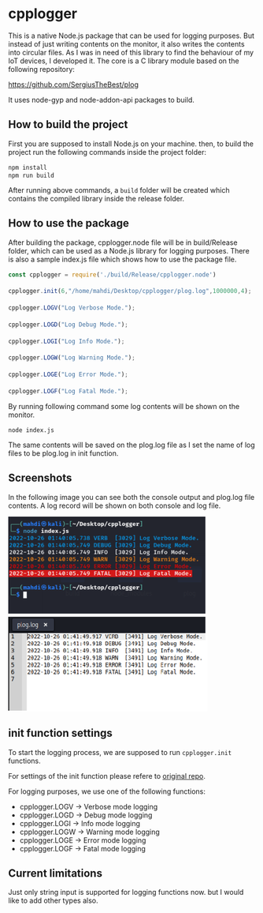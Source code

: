 # cpplogger
This is a native Node.js package that can be used for logging purposes.
But instead of just writing contents on the monitor, it also writes the contents into circular files.
As I was in need of this library to find the behaviour of my IoT devices, I developed it.
The core is a C library module based on the following repository:

https://github.com/SergiusTheBest/plog

It uses node-gyp and node-addon-api packages to build.

## How to build the project
First you are supposed to install Node.js on your machine. then, to build the project run the following commands inside the project folder:
```
npm install
npm run build
```
After running above commands, a `build` folder will be created which contains the compiled library inside the release folder.
 
## How to use the package
After building the package, cpplogger.node file will be in build/Release folder, which can be used as a Node.js library for logging purposes.
There is also a sample index.js file which shows how to use the package file.

```js
const cpplogger = require('./build/Release/cpplogger.node')

cpplogger.init(6,"/home/mahdi/Desktop/cpplogger/plog.log",1000000,4);

cpplogger.LOGV("Log Verbose Mode.");

cpplogger.LOGD("Log Debug Mode.");

cpplogger.LOGI("Log Info Mode.");

cpplogger.LOGW("Log Warning Mode.");

cpplogger.LOGE("Log Error Mode.");

cpplogger.LOGF("Log Fatal Mode.");
```

By running following command some log contents will be shown on the monitor.
```
node index.js
```
The same contents will be saved on the plog.log file as I set the name of log files to be plog.log in init function.

## Screenshots

In the following image you can see both the console output and plog.log file contents.
A log record will be shown on both console and log file.

 <img src="https://github.com/monhi/cpplogger/blob/main/image.png" width="405"> 


## init function settings
To start the logging process, we are supposed to run `cpplogger.init` functions.

For settings of the init function please refere to  [original repo](https://github.com/SergiusTheBest/plog).

For logging purposes, we use one of the following functions:

- cpplogger.LOGV	->	Verbose mode logging
- cpplogger.LOGD	->	Debug mode logging
- cpplogger.LOGI	->	Info mode logging
- cpplogger.LOGW	->	Warning mode logging
- cpplogger.LOGE	->	Error mode logging
- cpplogger.LOGF	->	Fatal mode logging

## Current limitations
Just only string input is supported for logging functions now. 
but I would like to add other types also.
